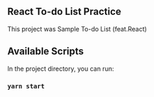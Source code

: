 ## React To-do List Practice

This project was Sample To-do List (feat.React)

## Available Scripts

In the project directory, you can run:

### `yarn start`
